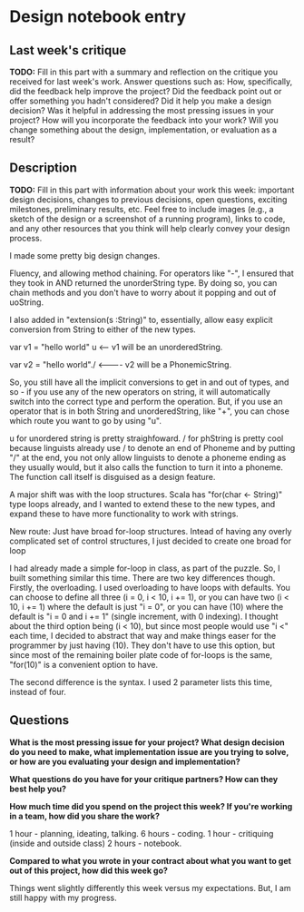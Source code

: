 # Design notebook entry

## Last week's critique

**TODO:** Fill in this part with a summary and reflection on the critique you received for
last week's work. Answer questions such as:  How, specifically, did the feedback help
improve the project? Did the feedback point out or offer something you hadn't considered?
Did it help you make a design decision? Was it helpful in addressing the most pressing
issues in your project? How will you incorporate the feedback into your work? Will you
change something about the design, implementation, or evaluation as a result?

## Description

**TODO:** Fill in this part with information about your work this week:
important design decisions, changes to previous decisions, open questions,
exciting milestones, preliminary results, etc. Feel free to include images
(e.g., a sketch of the design or a screenshot of a running program), links to
code, and any other resources that you think will help clearly convey your
design process.

I made some pretty big design changes.

Fluency, and allowing method chaining. For operators like "-", I ensured that they took in AND returned the unorderString type. By doing so, you can chain methods and you don't have to worry about it popping and out of uoString. 

I also added in "extension(s :String)" to, essentially, allow easy explicit conversion from String to either of the new types. 


var v1 = "hello world" u   <-- v1 will be an unorderedString. 

var v2 = "hello world"./ <---- v2 will be a PhonemicString.

So, you still have all the implicit conversions to get in and out of types, and so - if you use any of the new operators on string, it will automatically switch into the correct type and perform the operation. But, if you use an operator that is in both String and unorderedString, like "+", you can chose which route you want to go by using "u". 

u for unordered string is pretty straighfoward. / for phString is pretty cool because linguists already use / to denote an end of Phoneme and by putting "/" at the end, you not only allow linguists to denote a phoneme ending as they usually would, but it also calls the function to turn it into a phoneme. The function call itself is disguised as a design feature.  



A major shift was with the loop structures. Scala has "for(char <- String)" type loops already, and I wanted to extend these to the new types, and expand these to have more functionality to work with strings. 

New route: Just have broad for-loop structures. Intead of having any overly complicated set of control structures, I just decided to create one broad for loop 

I had already made a simple for-loop in class, as part of the puzzle. So, I built something similar this time. There are two key differences though. Firstly, the overloading. I used overloading to have loops with defaults. You can choose to define all three (i = 0, i < 10, i += 1), or you can have two (i < 10, i += 1) where the default is just "i = 0", or you can have (10) where the default is "i = 0 and i += 1" (single increment, with 0 indexing). I thought about the third option being (i < 10), but since most people would use "i <" each time, I decided to abstract that way and make things easer for the programmer by just having (10). They don't have to use this option, but since most of the remaining boiler plate code of for-loops is the same, "for(10)" is a convenient option to have. 

The second difference is the syntax. I used 2 parameter lists this time, instead of four.

## Questions

**What is the most pressing issue for your project? What design decision do
you need to make, what implementation issue are you trying to solve, or how
are you evaluating your design and implementation?**

**What questions do you have for your critique partners? How can they best help
you?**

**How much time did you spend on the project this week? If you're working in a
team, how did you share the work?**

1 hour - planning, ideating, talking.
6 hours - coding.
1 hour - critiquing (inside and outside class)
2 hours - notebook.

**Compared to what you wrote in your contract about what you want to get out of this
project, how did this week go?**

Things went slightly differently this week versus my expectations. But, I am still happy with my progress. 
